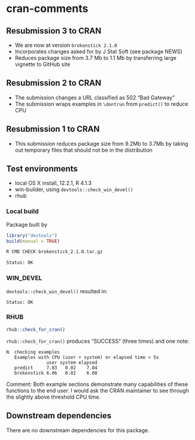 cran-comments
================

## Resubmission 3 to CRAN

-   We are now at version `brokenstick 2.1.0`
-   Incorporates changes asked for by J Stat Soft (see package NEWS)
-   Reduces package size from 3.7 Mb to 1.1 Mb by transferring large
    vignette to GitHub site

## Resubmission 2 to CRAN

-   The submission changes a URL classified as 502 “Bad Gateway”
-   The submission wraps examples in `\dontrun` from `predict()` to
    reduce CPU

## Resubmission 1 to CRAN

-   This submission reduces package size from 9.2Mb to 3.7Mb by taking
    out temporary files that should not be in the distribution

## Test environments

-   local OS X install, 12.2.1, R 4.1.3
-   win-builder, using `devtools::check_win_devel()`
-   rhub

### Local build

Package built by

``` r
library("devtools")
build(manual = TRUE)
```

``` bash
R CMD CHECK brokenstick_2.1.0.tar.gz

Status: OK
```

### WIN_DEVEL

`devtools::check_win_devel()` resulted in:

    Status: OK

### RHUB

``` r
rhub::check_for_cran()
```

`rhub::check_for_cran()` produces “SUCCESS” (three times) and one note:

    N  checking examples
       Examples with CPU (user + system) or elapsed time > 5s
                   user system elapsed
       predict     7.83   0.02    7.84
       brokenstick 6.06   0.02    6.08

Comment: Both example sections demonstrate many capabilities of these
functions to the end user. I would ask the CRAN maintainer to see
through the slightly above threshold CPU time.

## Downstream dependencies

There are no downstream dependencies for this package.
